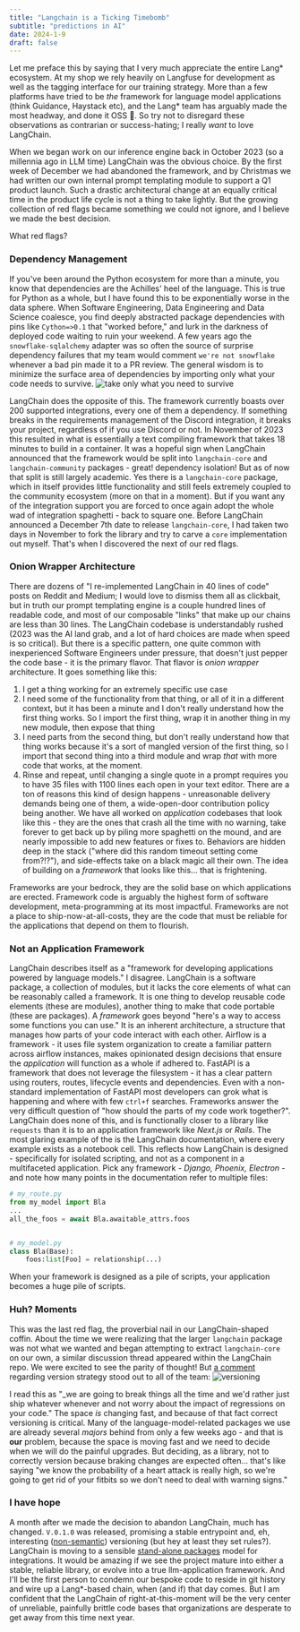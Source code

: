 ```yaml
---
title: "Langchain is a Ticking Timebomb"
subtitle: "predictions in AI"
date: 2024-1-9
draft: false
---
```


Let me preface this by saying that I very much appreciate the entire Lang* ecosystem. At my shop we rely heavily on Langfuse for development as well as the tagging interface for our training strategy. More than a few platforms have tried to be _the_ framework for language model applications (think Guidance, Haystack etc), and the Lang* team has arguably made the most headway, and done it OSS :metal:. So try not to disregard these observations as contrarian or success-hating; I really _want_ to love LangChain. 

When we began work on our inference engine back in October 2023 (so a millennia ago in LLM time) LangChain was the obvious choice. By the first week of December we had abandoned the framework, and by Christmas we had written our own internal prompt templating module to support a Q1 product launch. Such a drastic architectural change at an equally critical time in the product life cycle is not a thing to take lightly. But the growing collection of red flags became something we could not ignore, and I believe we made the best decision. 

What red flags?

### Dependency Management
If you've been around the Python ecosystem for more than a minute, you know that dependencies are the Achilles' heel of the language. This is true for Python as a whole, but I have found this to be exponentially worse in the data sphere. When Software Engineering, Data Engineering and Data Science coalesce, you find deeply abstracted package dependencies with pins like `Cython=>0.1` that "worked before," and lurk in the darkness of deployed code waiting to ruin your weekend. A few years ago the `snowflake-sqlalchemy` adapter was so often the source of surprise dependency failures that my team would comment `we're not snowflake` whenever a bad pin made it to a PR review. 
The general wisdom is to minimize the surface area of dependencies by importing only what your code needs to survive. 
![take only what you need to survive](https://y.yarn.co/84492e53-9f7f-42c3-a8c3-bd088fe3d7fe_text.gif)

LangChain does the opposite of this. The framework currently boasts over 200 supported integrations, every one of them a dependency. If something breaks in the requirements management of the Discord integration, it breaks your project, regardless of if you use Discord or not. 
In November of 2023 this resulted in what is essentially a text compiling framework that takes 18 minutes to build in a container. It was a hopeful sign when LangChain announced that the framework would be split into `langchain-core` and `langchain-community` packages - great! dependency isolation! But as of now that split is still largely academic. Yes there is a `langchain-core` package, which in itself provides little functionality and still feels extremely coupled to the community ecosystem (more on that in a moment). But if you want any of the integration support you are forced to once again adopt the whole wad of integration spaghetti - back to square one. Before LangChain announced a December 7th date to release `langchain-core`, I had taken two days in November to fork the library and try to carve a `core` implementation out myself. That's when I discovered the next of our red flags. 

### Onion Wrapper Architecture
There are dozens of "I re-implemented LangChain in 40 lines of code" posts on Reddit and Medium; I would love to dismiss them all as clickbait, but in truth our prompt templating engine is a couple hundred lines of readable code, and most of our composable "links" that make up our chains are less than 30 lines. 
The LangChain codebase is understandably rushed (2023 was the AI land grab, and a lot of hard choices are made when speed is so critical). But there is a specific pattern, one quite common with inexperienced Software Engineers under pressure, that doesn't just pepper the code base - it is the primary flavor. That flavor is _onion wrapper_ architecture. It goes something like this:
1. I get a thing working for an extremely specific use case
2. I need some of the functionality from that thing, or all of it in a different context, but it has been a minute and I don't really understand how the first thing works. So I import the first thing, wrap it in another thing in my new module, then expose that thing
3. I need parts from the second thing, but don't really understand how that thing works because it's a sort of mangled version of the first thing, so I import that second thing into a third module and wrap _that_ with more code that works, at the moment. 
4. Rinse and repeat, until changing a single quote in a prompt requires you to have 35 files with 1100 lines each open in your text editor. 
There are a ton of reasons this kind of design happens - unreasonable delivery demands being one of them, a wide-open-door contribution policy being another. We have all worked on _application_ codebases that look like this - they are the ones that crash all the time with no warning, take forever to get back up by piling more spaghetti on the mound, and are nearly impossible to add new features or fixes to. Behaviors are hidden deep in the stack ("where did this random timeout setting come from?!?"), and side-effects take on a black magic all their own. The idea of building on a _framework_ that looks like this... that is frightening.

Frameworks are your bedrock, they are the solid base on which applications are erected. Framework code is arguably the highest form of software development, meta-programming at its most impactful. Frameworks are not a place to ship-now-at-all-costs, they are the code that must be reliable for the applications that depend on them to flourish.

### Not an Application Framework
LangChain describes itself as a "framework for developing applications powered by language models." I disagree. LangChain is a software package, a collection of modules, but it lacks the core elements of what can be reasonably called a framework. It is one thing to develop reusable code elements (these are modules), another thing to make that code portable (these are packages). A _framework_ goes beyond "here's a way to access some functions you can use." It is an inherent architecture, a structure that manages how parts of your code interact with each other. Airflow is a framework - it uses file system organization to create a familiar pattern across airflow instances, makes opinionated design decisions that ensure the _application_ will function as a whole if adhered to. FastAPI is a framework that does not leverage the filesystem - it has a clear pattern using routers, routes, lifecycle events and dependencies. Even with a non-standard implementation of FastAPI most developers can grok what is happening and where with few `ctrl+f` searches. 
Frameworks answer the very difficult question of "how should the parts of my code work together?". LangChain does none of this, and is functionally closer to a library like `requests` than it is to an application framework like _Next.js_ or _Rails_. 
The most glaring example of the is the LangChain documentation, where every example exists as a notebook cell. This reflects how LangChain is designed - specifically for isolated scripting, and not as a component in a multifaceted application. Pick any framework - _Django, Phoenix, Electron_ - and note how many points in the documentation refer to multiple files:
```python
# my_route.py
from my_model import Bla
...
all_the_foos = await Bla.awaitable_attrs.foos


# my_model.py
class Bla(Base):
    foos:list[Foo] = relationship(...)
```
When your framework is designed as a pile of scripts, your application becomes a huge pile of scripts. 

### Huh? Moments
This was the last red flag, the proverbial nail in our LangChain-shaped coffin. About the time we were realizing that the larger `langchain` package was not what we wanted and began attempting to extract `langchain-core` on our own, a similar discussion thread appeared within the LangChain repo. We were excited to see the parity of thought! But [a comment](https://github.com/langchain-ai/langchain/discussions/13823#discussioncomment-7682401) regarding version strategy stood out to all of the team: 
![versioning](/images/versioning.png)

I read this as "_we are going to break things all the time and we'd rather just ship whatever whenever and not worry about the impact of regressions on your code." The space _is_ changing fast, and because of that fact correct versioning is critical. Many of the language-model-related packages we use are already several _majors_ behind from only a few weeks ago - and that is **our** problem, because the space is moving fast and we need to decide when we will do the painful upgrades. But deciding, as a library, not to correctly version because braking changes are expected often... that's like saying "we know the probability of a heart attack is really high, so we're going to get rid of your fitbits so we don't need to deal with warning signs." 

### I have hope
A month after we made the decision to abandon LangChain, much has changed. `V.0.1.0` was released, promising a stable entrypoint and, eh, interesting ([non-semantic](https://blog.langchain.dev/langchain-v0-1-0/#:~:text=Any%20breaking%20changes%20to%20the%20public%20API%20will%20result%20in%20a%20minor%20version%20bump%20%28the%20second%20digit%29)) versioning (but hey at least they set rules?). LangChain is moving to a sensible [stand-alone packages](https://github.com/langchain-ai/langchain/tree/master/libs/partners?ref=blog.langchain.dev) model for integrations. It would be amazing if we see the project mature into either a stable, reliable library, or evolve into a true llm-application framework. And I'll be the first person to condemn our bespoke code to reside in git history and wire up a Lang*-based chain, when (and if) that day comes. But I am confident that the LangChain of right-at-this-moment will be the very center of unreliable, painfully  brittle code bases that organizations are desperate to get away from this time next year.
<!--stackedit_data:
eyJoaXN0b3J5IjpbLTExMTIyMzAyMDAsLTE5NjQwMjE2MDYsLT
k4MzY2MjIxMiwtOTM4NDgwMjg3LC0xNTU3NTgyMjcsMTIxMzQz
NjYzOCwxMzgyMzYzMzRdfQ==
-->